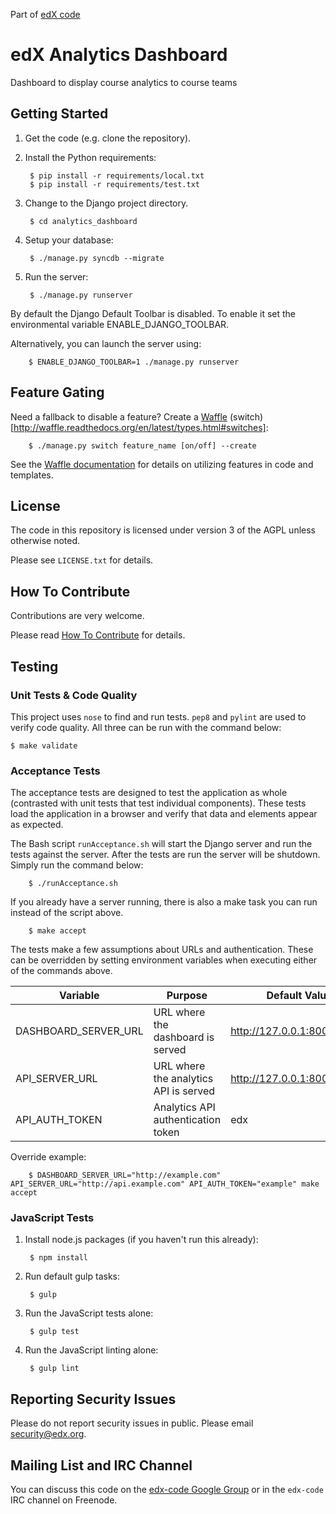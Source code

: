 Part of [edX code](http://code.edx.org/)

edX Analytics Dashboard
=======================
Dashboard to display course analytics to course teams

Getting Started
---------------
1. Get the code (e.g. clone the repository).
2. Install the Python requirements:

        $ pip install -r requirements/local.txt
        $ pip install -r requirements/test.txt

3. Change to the Django project directory.

        $ cd analytics_dashboard

4. Setup your database:

        $ ./manage.py syncdb --migrate

5. Run the server:

        $ ./manage.py runserver

By default the Django Default Toolbar is disabled. To enable it set the environmental variable ENABLE_DJANGO_TOOLBAR.

Alternatively, you can launch the server using:

        $ ENABLE_DJANGO_TOOLBAR=1 ./manage.py runserver


Feature Gating
--------------
Need a fallback to disable a feature? Create a [Waffle](http://waffle.readthedocs.org/en/latest/)
(switch)[http://waffle.readthedocs.org/en/latest/types.html#switches]:

        $ ./manage.py switch feature_name [on/off] --create
        
See the [Waffle documentation](http://waffle.readthedocs.org/en/latest/) for details on utilizing features in code and templates.


License
-------
The code in this repository is licensed under version 3 of the AGPL unless otherwise noted.

Please see `LICENSE.txt` for details.

How To Contribute
-----------------
Contributions are very welcome.

Please read [How To Contribute](https://github.com/edx/edx-platform/blob/master/CONTRIBUTING.rst) for details.

Testing
-------

### Unit Tests & Code Quality
This project uses `nose` to find and run tests. `pep8` and `pylint` are used to verify code quality. All three can be
run with the command below:

    $ make validate

### Acceptance Tests
The acceptance tests are designed to test the application as whole (contrasted with unit tests that test individual
components). These tests load the application in a browser and verify that data and elements appear as expected.

The Bash script `runAcceptance.sh` will start the Django server and run the tests against the server. After the tests 
are run the server will be shutdown. Simply run the command below:

        $ ./runAcceptance.sh

If you already have a server running, there is also a make task you can run instead of the script above.
 
        $ make accept

The tests make a few assumptions about URLs and authentication. These can be overridden by setting environment variables
when executing either of the commands above.

| Variable             | Purpose                               | Default Value                |
|----------------------|---------------------------------------|------------------------------|
| DASHBOARD_SERVER_URL | URL where the dashboard is served     | http://127.0.0.1:8000        |
| API_SERVER_URL       | URL where the analytics API is served | http://127.0.0.1:8001/api/v0 |
| API_AUTH_TOKEN       | Analytics API authentication token    | edx                          |


Override example:

        $ DASHBOARD_SERVER_URL="http://example.com" API_SERVER_URL="http://api.example.com" API_AUTH_TOKEN="example" make accept

### JavaScript Tests

1. Install node.js packages (if you haven't run this already):

        $ npm install

2. Run default gulp tasks:

        $ gulp

3. Run the JavaScript tests alone:

        $ gulp test

4. Run the JavaScript linting alone:

        $ gulp lint


Reporting Security Issues
-------------------------
Please do not report security issues in public. Please email security@edx.org.


Mailing List and IRC Channel
----------------------------
You can discuss this code on the [edx-code Google Group](https://groups.google.com/forum/#!forum/edx-code) or in the `edx-code` IRC channel on Freenode.
